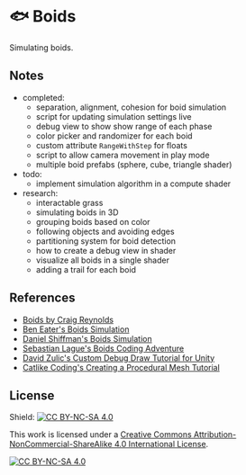 # 🐟 Boids

Simulating boids.

## Notes

- completed:
  - separation, alignment, cohesion for boid simulation
  - script for updating simulation settings live
  - debug view to show show range of each phase
  - color picker and randomizer for each boid
  - custom attribute `RangeWithStep` for floats
  - script to allow camera movement in play mode
  - multiple boid prefabs (sphere, cube, triangle shader)
- todo:
  - implement simulation algorithm in a compute shader
- research:
  - interactable grass
  - simulating boids in 3D
  - grouping boids based on color
  - following objects and avoiding edges
  - partitioning system for boid detection
  - how to create a debug view in shader
  - visualize all boids in a single shader
  - adding a trail for each boid

## References

- [Boids by Craig Reynolds](https://www.red3d.com/cwr/boids/)
- [Ben Eater's Boids Simulation](https://eater.net/boids)
- [Daniel Shiffman's Boids Simulation](https://processing.org/examples/flocking.html)
- [Sebastian Lague's Boids Coding Adventure](https://www.youtube.com/watch?v=bqtqltqcQhw)
- [David Zulic's Custom Debug Draw Tutorial for Unity](https://medium.com/@davidzulic/unity-drawing-custom-debug-shapes-part-1-4941d3fda905)
- [Catlike Coding's Creating a Procedural Mesh Tutorial](https://catlikecoding.com/unity/tutorials/procedural-meshes/creating-a-mesh/)

## License

Shield: [![CC BY-NC-SA 4.0][cc-by-nc-sa-shield]][cc-by-nc-sa]

This work is licensed under a
[Creative Commons Attribution-NonCommercial-ShareAlike 4.0 International License][cc-by-nc-sa].

[![CC BY-NC-SA 4.0][cc-by-nc-sa-image]][cc-by-nc-sa]

[cc-by-nc-sa]: http://creativecommons.org/licenses/by-nc-sa/4.0/
[cc-by-nc-sa-image]: https://licensebuttons.net/l/by-nc-sa/4.0/88x31.png
[cc-by-nc-sa-shield]: https://img.shields.io/badge/License-CC%20BY--NC--SA%204.0-lightgrey.svg
